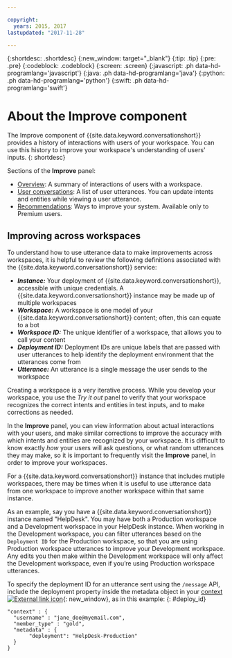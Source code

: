 ```yaml
---

copyright:
  years: 2015, 2017
lastupdated: "2017-11-28"

---
```


{:shortdesc: .shortdesc}
{:new_window: target="_blank"}
{:tip: .tip}
{:pre: .pre}
{:codeblock: .codeblock}
{:screen: .screen}
{:javascript: .ph data-hd-programlang='javascript'}
{:java: .ph data-hd-programlang='java'}
{:python: .ph data-hd-programlang='python'}
{:swift: .ph data-hd-programlang='swift'}

# About the Improve component

The Improve component of {{site.data.keyword.conversationshort}} provides a history of interactions with users of your workspace. You can use this history to improve your workspace's understanding of users' inputs.
{: shortdesc}

Sections of the **Improve** panel:

* [Overview](logs_oview.html): A summary of interactions of users with a workspace.
* [User conversations](logs_convo.html): A list of user utterances. You can update intents and entities while viewing a user utterance.
* [Recommendations](logs_recommend.html): Ways to improve your system. Available only to Premium users.

## Improving across workspaces
To understand how to use utterance data to make improvements across workspaces, it is helpful to review the following definitions associated with the {{site.data.keyword.conversationshort}} service:

* ***Instance:*** Your deployment of {{site.data.keyword.conversationshort}}, accessible with unique credentials. A {{site.data.keyword.conversationshort}} instance may be made up of multiple workspaces
* ***Workspace:*** A workspace is one model of your {{site.data.keyword.conversationshort}} content; often, this can equate to a bot
* ***Workspace ID:*** The unique identifier of a workspace, that allows you to call your content
* ***Deployment ID:*** Deployment IDs are unique labels that are passed with user utterances to help identify the deployment environment that the utterances come from
* ***Utterance:*** An utterance is a single message the user sends to the workspace

Creating a workspace is a very iterative process. While you develop your workspace, you use the *Try it out* panel to verify that your workspace recognizes the correct intents and entities in test inputs, and to make corrections as needed.

In the **Improve** panel, you can view information about actual interactions with your users, and make similar corrections to improve the accuracy with which intents and entities are recognized by your workspace. It is difficult to know exactly *how* your users will ask questions, or what random utterances they may make, so it is important to frequently visit the **Improve** panel, in order to improve your workspaces.

For a {{site.data.keyword.conversationshort}} instance that includes mutiple workspaces, there may be times when it is useful to use utterance data from one workspace to improve another workspace within that same instance.

As an example, say you have a {{site.data.keyword.conversationshort}} instance named "HelpDesk". You may have both a Production workspace and a Development workspace in your HelpDesk instance. When working in the Development workspace, you can filter utterances based on the `Deployment ID` for the Production workspace, so that you are using Production workspace utterances to improve your Development workspace. Any edits you then make within the Development workspace will only affect the Development workspace, even if you’re using Production workspace utterances.

To specify the deployment ID for an utterance sent using the `/message` API, include the deployment property inside the metadata object in your [context ![External link icon](../../icons/launch-glyph.svg "External link icon")](https://www.ibm.com/watson/developercloud/conversation/api/v1/#send_message){: new_window}, as in this example:
{: #deploy_id}

```
"context" : {
  "username" : "jane_doe@myemail.com",
  "member_type" : "gold",
  "metadata" : {
       "deployment": "HelpDesk-Production"
  }
}
```
